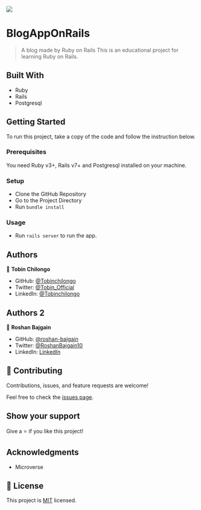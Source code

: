 ![](https://img.shields.io/badge/Microverse-blueviolet)

# BlogAppOnRails

> A blog made by Ruby on Rails
This is an educational project for learning Ruby on Rails.

## Built With

- Ruby
- Rails
- Postgresql

## Getting Started

To run this project, take a copy of the code and follow the instruction below.

### Prerequisites

You need Ruby v3+, Rails v7+ and Postgresql installed on your machine.

### Setup

- Clone the GitHub Repository
- Go to the Project Directory
- Run `bundle install`

### Usage

- Run `rails server` to run the app.

## Authors 


👤 **Tobin Chilongo**

- GitHub: [@Tobinchilongo](https://github.com/Tobinchilongo)
- Twitter: [@Tobin_Official](https://twitter.com/Tobin_Official)
- LinkedIn: [@Tobinchilongo](https://www.linkedin.com/in/tobin-chilongo-a6736415a/)

## Authors 2

👤 **Roshan Bajgain**

- GitHub: [@roshan-bajgain](https://github.com/roshan-bajgain)
- Twitter: [@RoshanBajgain10](https://twitter.com/RoshanBajgain10)
- LinkedIn: [LinkedIn](https://www.linkedin.com/in/roshan-bazgain/)

## 🤝 Contributing

Contributions, issues, and feature requests are welcome!

Feel free to check the [issues page](../../issues/).

## Show your support

Give a ⭐️ if you like this project!

## Acknowledgments

- Microverse

## 📝 License

This project is [MIT](./MIT.md) licensed.